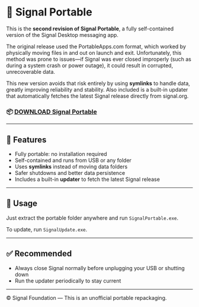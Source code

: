 # 🐋 Signal Portable

This is the **second revision of Signal Portable**, a fully self-contained version of the Signal Desktop messaging app.

The original release used the PortableApps.com format, which worked by physically moving files in and out on launch and exit. Unfortunately, this method was prone to issues—if Signal was ever closed improperly (such as during a system crash or power outage), it could result in corrupted, unrecoverable data.

This new version avoids that risk entirely by using **symlinks** to handle data, greatly improving reliability and stability. Also included is a built-in updater that automatically fetches the latest Signal release directly from signal.org.

### 📦 [**DOWNLOAD Signal Portable**](https://www.mediafire.com/file/2xizsbd87bfr98i/SignalPortable.7z/file)

---

## 🔄 Features

- Fully portable: no installation required
- Self-contained and runs from USB or any folder
- Uses **symlinks** instead of moving data folders
- Safer shutdowns and better data persistence
- Includes a built-in **updater** to fetch the latest Signal release

---

## 📂 Usage

Just extract the portable folder anywhere and run `SignalPortable.exe`.

To update, run `SignalUpdate.exe`.

---


## ✅ Recommended

- Always close Signal normally before unplugging your USB or shutting down
- Run the updater periodically to stay current

---

© Signal Foundation — This is an unofficial portable repackaging.
